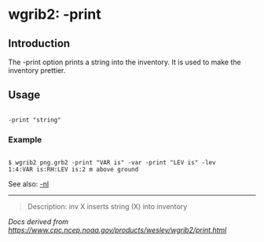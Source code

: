 # wgrib2: -print

## Introduction

The -print option prints a string
into the inventory. It is used to make the inventory prettier.

## Usage

```

-print "string"

```

### Example

```

$ wgrib2 png.grb2 -print "VAR is" -var -print "LEV is" -lev
1:4:VAR is:RH:LEV is:2 m above ground

```

See also:
[-nl](./nl.html)

---

> Description: inv X inserts string (X) into inventory

_Docs derived from <https://www.cpc.ncep.noaa.gov/products/wesley/wgrib2/print.html>_
